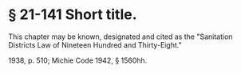 # § 21-141 Short title.

<p>This chapter may be known, designated and cited as the "Sanitation Districts Law of Nineteen Hundred and Thirty-Eight."</p><p>1938, p. 510; Michie Code 1942, § 1560hh.</p>